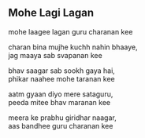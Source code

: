 ## Mohe Lagi Lagan

mohe laagee lagan guru charanan kee

charan bina mujhe kuchh nahin bhaaye,  
jag maaya sab svapanan kee

bhav saagar sab sookh gaya hai,  
phikar naahee mohe taranan kee

aatm gyaan diyo mere sataguru,  
peeda mitee bhav maranan kee

meera ke prabhu giridhar naagar,  
aas bandhee guru charanan kee

